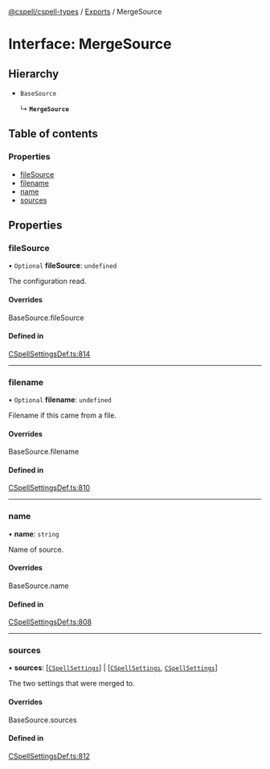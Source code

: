 [@cspell/cspell-types](../README.md) / [Exports](../modules.md) / MergeSource

# Interface: MergeSource

## Hierarchy

- `BaseSource`

  ↳ **`MergeSource`**

## Table of contents

### Properties

- [fileSource](MergeSource.md#filesource)
- [filename](MergeSource.md#filename)
- [name](MergeSource.md#name)
- [sources](MergeSource.md#sources)

## Properties

### fileSource

• `Optional` **fileSource**: `undefined`

The configuration read.

#### Overrides

BaseSource.fileSource

#### Defined in

[CSpellSettingsDef.ts:814](https://github.com/streetsidesoftware/cspell/blob/7c17c22/packages/cspell-types/src/CSpellSettingsDef.ts#L814)

___

### filename

• `Optional` **filename**: `undefined`

Filename if this came from a file.

#### Overrides

BaseSource.filename

#### Defined in

[CSpellSettingsDef.ts:810](https://github.com/streetsidesoftware/cspell/blob/7c17c22/packages/cspell-types/src/CSpellSettingsDef.ts#L810)

___

### name

• **name**: `string`

Name of source.

#### Overrides

BaseSource.name

#### Defined in

[CSpellSettingsDef.ts:808](https://github.com/streetsidesoftware/cspell/blob/7c17c22/packages/cspell-types/src/CSpellSettingsDef.ts#L808)

___

### sources

• **sources**: [[`CSpellSettings`](CSpellSettings.md)] \| [[`CSpellSettings`](CSpellSettings.md), [`CSpellSettings`](CSpellSettings.md)]

The two settings that were merged to.

#### Overrides

BaseSource.sources

#### Defined in

[CSpellSettingsDef.ts:812](https://github.com/streetsidesoftware/cspell/blob/7c17c22/packages/cspell-types/src/CSpellSettingsDef.ts#L812)
